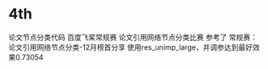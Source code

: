 # 4th
论文节点分类代码
百度飞桨常规赛  论文引用网络节点分类比赛
参考了 
常规赛：论文引用网络节点分类-12月榜首分享
使用res_unimp_large，并调参达到最好效果0.73054
